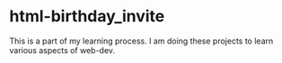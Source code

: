 # html-birthday_invite
This is a part of my learning process. I am doing these projects to learn various aspects of web-dev.
